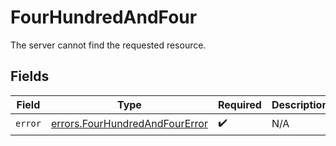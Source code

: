 # FourHundredAndFour

The server cannot find the requested resource.


## Fields

| Field                                                                            | Type                                                                             | Required                                                                         | Description                                                                      |
| -------------------------------------------------------------------------------- | -------------------------------------------------------------------------------- | -------------------------------------------------------------------------------- | -------------------------------------------------------------------------------- |
| `error`                                                                          | [errors.FourHundredAndFourError](../../models/errors/fourhundredandfourerror.md) | :heavy_check_mark:                                                               | N/A                                                                              |